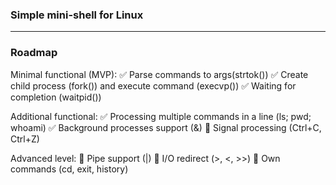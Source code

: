 ### Simple mini-shell for Linux
---
### Roadmap
Minimal functional (MVP):
✅ Parse commands to args(strtok())
✅ Create child process (fork()) and execute command (execvp())
✅ Waiting for completion (waitpid())

Additional functional:
✅ Processing multiple commands in a line (ls; pwd; whoami)
✅ Background processes support (&)
🔹 Signal processing (Ctrl+C, Ctrl+Z)

Advanced level:
🔹 Pipe support (|)
🔹 I/O redirect (>, <, >>)
🔹 Own commands (cd, exit, history)